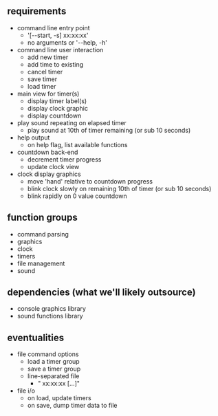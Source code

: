 ## requirements
- command line entry point
  - '[--start, -s] <timer-label> xx:xx:xx'
  - no arguments or '--help, -h'
- command line user interaction
  - add new timer
  - add time to existing
  - cancel timer
  - save timer
  - load timer
- main view for timer(s)
  - display timer label(s)
  - display clock graphic
  - display countdown
- play sound repeating on elapsed timer
  - play sound at 10th of timer remaining (or sub 10 seconds)
- help output
  - on help flag, list available functions
- countdown back-end
  - decrement timer progress
  - update clock view
- clock display graphics
  - move 'hand' relative to countdown progress
  - blink clock slowly on remaining 10th of timer (or sub 10 seconds)
  - blink rapidly on 0 value countdown
  
## function groups
- command parsing
- graphics
- clock
- timers
- file management
- sound

## dependencies (what we'll likely outsource)
- console graphics library
- sound functions library

## eventualities
- file command options
  - load a timer group
  - save a timer group
  - line-separated file
    - "<group-name> <label-1> xx:xx:xx [...]"
- file i/o
  - on load, update timers
  - on save, dump timer data to file
